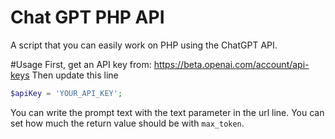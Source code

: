 # Chat GPT PHP API 
A script that you can easily work on PHP using the ChatGPT API.

#Usage
First, get an API key from:
https://beta.openai.com/account/api-keys
Then update this line
```php
$apiKey = 'YOUR_API_KEY';
```

You can write the prompt text with the text parameter in the url line.
You can set how much the return value should be with ```max_token```.
